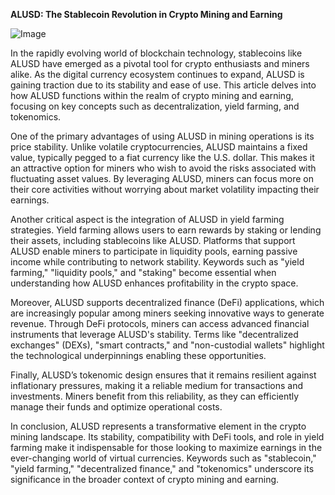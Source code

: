 **ALUSD: The Stablecoin Revolution in Crypto Mining and Earning**

![Image](https://github.com/user-attachments/assets/b8266eee-691e-4ee1-99ef-bfa10d234fd4)

In the rapidly evolving world of blockchain technology, stablecoins like ALUSD have emerged as a pivotal tool for crypto enthusiasts and miners alike. As the digital currency ecosystem continues to expand, ALUSD is gaining traction due to its stability and ease of use. This article delves into how ALUSD functions within the realm of crypto mining and earning, focusing on key concepts such as decentralization, yield farming, and tokenomics.

One of the primary advantages of using ALUSD in mining operations is its price stability. Unlike volatile cryptocurrencies, ALUSD maintains a fixed value, typically pegged to a fiat currency like the U.S. dollar. This makes it an attractive option for miners who wish to avoid the risks associated with fluctuating asset values. By leveraging ALUSD, miners can focus more on their core activities without worrying about market volatility impacting their earnings.

Another critical aspect is the integration of ALUSD in yield farming strategies. Yield farming allows users to earn rewards by staking or lending their assets, including stablecoins like ALUSD. Platforms that support ALUSD enable miners to participate in liquidity pools, earning passive income while contributing to network stability. Keywords such as "yield farming," "liquidity pools," and "staking" become essential when understanding how ALUSD enhances profitability in the crypto space.

Moreover, ALUSD supports decentralized finance (DeFi) applications, which are increasingly popular among miners seeking innovative ways to generate revenue. Through DeFi protocols, miners can access advanced financial instruments that leverage ALUSD's stability. Terms like "decentralized exchanges" (DEXs), "smart contracts," and "non-custodial wallets" highlight the technological underpinnings enabling these opportunities.

Finally, ALUSD’s tokenomic design ensures that it remains resilient against inflationary pressures, making it a reliable medium for transactions and investments. Miners benefit from this reliability, as they can efficiently manage their funds and optimize operational costs.

In conclusion, ALUSD represents a transformative element in the crypto mining landscape. Its stability, compatibility with DeFi tools, and role in yield farming make it indispensable for those looking to maximize earnings in the ever-changing world of virtual currencies. Keywords such as "stablecoin," "yield farming," "decentralized finance," and "tokenomics" underscore its significance in the broader context of crypto mining and earning.